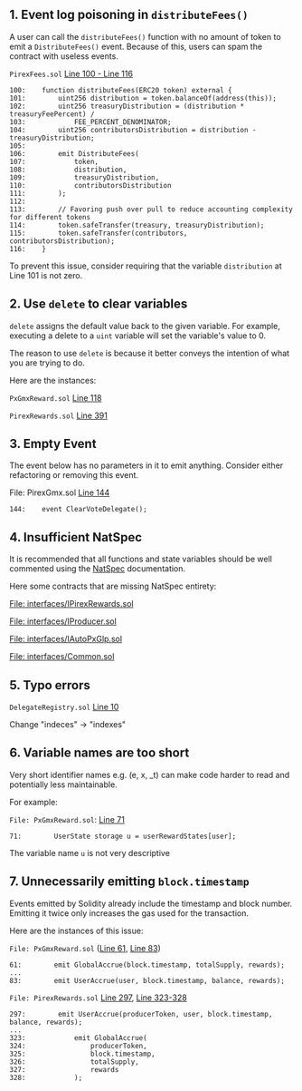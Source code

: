 ## 1. Event log poisoning in `distributeFees()`

A user can call the `distributeFees()` function with no amount of token to emit a `DistributeFees()` event. Because of this, users can spam the contract with useless events.

`PirexFees.sol` [Line 100 - Line 116](https://github.com/code-423n4/2022-11-redactedcartel/blob/main/src/PirexFees.sol#L100-L116)

```solidity
100:    function distributeFees(ERC20 token) external {
101:        uint256 distribution = token.balanceOf(address(this));
102:        uint256 treasuryDistribution = (distribution * treasuryFeePercent) /
103:            FEE_PERCENT_DENOMINATOR;
104:        uint256 contributorsDistribution = distribution - treasuryDistribution;
105:
106:        emit DistributeFees(
107:            token,
108:            distribution,
109:            treasuryDistribution,
110:            contributorsDistribution
111:        );
112:
113:        // Favoring push over pull to reduce accounting complexity for different tokens
114:        token.safeTransfer(treasury, treasuryDistribution);
115:        token.safeTransfer(contributors, contributorsDistribution);
116:    }
```

To prevent this issue, consider requiring that the variable `distribution` at Line 101 is not zero.

## 2. Use `delete` to clear variables

`delete` assigns the default value back to the given variable. For example, executing a delete to a `uint` variable will set the variable's value to 0.

The reason to use `delete` is because it better conveys the intention of what you are trying to do.

Here are the instances:

`PxGmxReward.sol` [Line 118](https://github.com/code-423n4/2022-11-redactedcartel/blob/main/src/vaults/PxGmxReward.sol#L118)

`PirexRewards.sol` [Line 391](https://github.com/code-423n4/2022-11-redactedcartel/blob/main/src/PirexRewards.sol#L391)

## 3. Empty Event

The event below has no parameters in it to emit anything. Consider either refactoring or removing this event.

File: PirexGmx.sol [Line 144](https://github.com/code-423n4/2022-11-redactedcartel/blob/main/src/PirexGmx.sol)

```solidity
144:    event ClearVoteDelegate();
```

## 4. Insufficient NatSpec

It is recommended that all functions and state variables should be well commented using the [NatSpec](https://docs.soliditylang.org/en/develop/natspec-format.html) documentation.

Here some contracts that are missing NatSpec entirety:

[File: interfaces/IPirexRewards.sol](https://github.com/code-423n4/2022-11-redactedcartel/blob/main/src/interfaces/IPirexRewards.sol)

[File: interfaces/IProducer.sol](https://github.com/code-423n4/2022-11-redactedcartel/blob/main/src/interfaces/IProducer.sol)

[File: interfaces/IAutoPxGlp.sol](https://github.com/code-423n4/2022-11-redactedcartel/blob/main/src/interfaces/IAutoPxGlp.sol)

[File: interfaces/Common.sol](https://github.com/code-423n4/2022-11-redactedcartel/blob/main/src/Common.sol)

## 5. Typo errors

`DelegateRegistry.sol` [Line 10](https://github.com/code-423n4/2022-11-redactedcartel/blob/main/src/external/DelegateRegistry.sol#L10)

Change "indeces" -> "indexes"

## 6. Variable names are too short

Very short identifier names e.g. (e, x, \_t) can make code harder to read and potentially less maintainable.

For example:

`File: PxGmxReward.sol`: [Line 71](https://github.com/code-423n4/2022-11-redactedcartel/blob/main/src/vaults/PxGmxReward.sol)

```
71:        UserState storage u = userRewardStates[user];
```

The variable name `u` is not very descriptive

## 7. Unnecessarily emitting `block.timestamp`

Events emitted by Solidity already include the timestamp and block number. Emitting it twice only increases the gas used for the transaction.

Here are the instances of this issue:

`File: PxGmxReward.sol` ([Line 61](https://github.com/code-423n4/2022-11-redactedcartel/blob/main/src/vaults/PxGmxReward.sol#L61), [Line 83](https://github.com/code-423n4/2022-11-redactedcartel/blob/main/src/vaults/PxGmxReward.sol#L83))

```
61:        emit GlobalAccrue(block.timestamp, totalSupply, rewards);
...
83:        emit UserAccrue(user, block.timestamp, balance, rewards);
```

`File: PirexRewards.sol` [Line 297](https://github.com/code-423n4/2022-11-redactedcartel/blob/main/src/PirexRewards.sol#L297), [Line 323-328](https://github.com/code-423n4/2022-11-redactedcartel/blob/main/src/PirexRewards.sol#L323-L328)

```
297:        emit UserAccrue(producerToken, user, block.timestamp, balance, rewards);
...
323:            emit GlobalAccrue(
324:                producerToken,
325:                block.timestamp,
326:                totalSupply,
327:                rewards
328:            );
```
